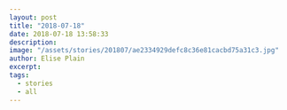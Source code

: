 ```yaml
---
layout: post
title: "2018-07-18"
date: 2018-07-18 13:58:33
description: 
image: "/assets/stories/201807/ae2334929defc8c36e81cacbd75a31c3.jpg"
author: Elise Plain
excerpt: 
tags: 
  - stories
  - all
---
```



<p></p>
